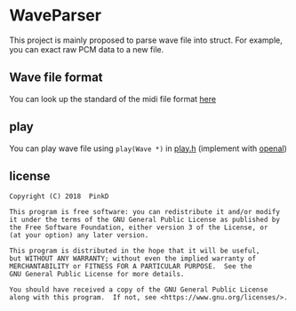 # WaveParser

This project is mainly proposed to parse wave file into struct. For example, you can exact raw PCM data to a new file. 

## Wave file format

You can look up the standard of the midi file format [here](http://soundfile.sapp.org/doc/WaveFormat/)

## play

You can play wave file using `play(Wave *)` in [play.h](external/play.h) (implement with [openal](http://openal-soft.org/))

## license

```license
Copyright (C) 2018  PinkD

This program is free software: you can redistribute it and/or modify
it under the terms of the GNU General Public License as published by
the Free Software Foundation, either version 3 of the License, or
(at your option) any later version.

This program is distributed in the hope that it will be useful,
but WITHOUT ANY WARRANTY; without even the implied warranty of
MERCHANTABILITY or FITNESS FOR A PARTICULAR PURPOSE.  See the
GNU General Public License for more details.

You should have received a copy of the GNU General Public License
along with this program.  If not, see <https://www.gnu.org/licenses/>.
```
